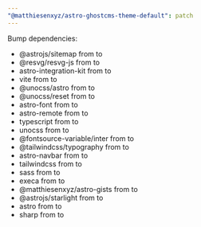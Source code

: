 ```yaml
---
"@matthiesenxyz/astro-ghostcms-theme-default": patch
---
```


Bump dependencies:

- @astrojs/sitemap from to
- @resvg/resvg-js from to
- astro-integration-kit from to
- vite from to
- @unocss/astro from to
- @unocss/reset from to
- astro-font from to
- astro-remote from to
- typescript from to
- unocss from to
- @fontsource-variable/inter from to
- @tailwindcss/typography from to
- astro-navbar from to
- tailwindcss from to
- sass from to
- execa from to
- @matthiesenxyz/astro-gists from to
- @astrojs/starlight from to
- astro from to
- sharp from to
